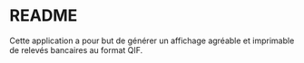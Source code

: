 # README

Cette application a pour but de générer un affichage agréable et imprimable de relevés bancaires au format QIF.
